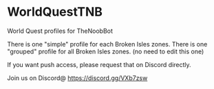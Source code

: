 # WorldQuestTNB
World Quest profiles for TheNoobBot

There is one "simple" profile for each Broken Isles zones.
There is one "grouped" profile for all Broken Isles zones. (no need to edit this one)

If you want push access, please request that on Discord directly.

Join us on Discord@ https://discord.gg/VXb7zsw